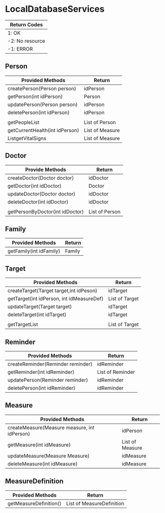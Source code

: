 # LocalDatabaseServices

|Return Codes|
|---|
| 1: OK|
|-2: No resource|
|-1: ERROR|


## **Person**
| Provided Methods | Return |
|------------------|--------|
|createPerson(Person person)| idPerson |
|getPerson(int idPerson)| Person |
|updatePerson(Person person)| idPerson |
|deletePerson(int idPerson)| idPerson |
|||
|getPeopleList|List of Person|
|getCurrentHealth(int idPerson)|List of Measure |
|ListgetVitalSigns|List of Measure|


## **Doctor**
|Provide Methods|Return|
|---|---|
|createDoctor(Doctor doctor)| idDoctor |
|getDoctor(int idDoctor)| Doctor |
|updateDoctor(Doctor doctor)| idDoctor |
|deleteDoctor(int idDoctor)| idDoctor |
|||
|getPersonByDoctor(int idDoctor)|List of Person|


## **Family**
| Provided Methods | Return |
|------------------|--------|
|getFamily(int idFamily)|Family|


## **Target**
| Provided Methods | Return |
|------------------|--------|
|createTarget(Target target,int idPeson)| idTarget |
|getTarget(int idPerson, int idMeasureDef)| List of Target |
|updateTarget(Target target)| idTarget |
|deleteTarget(int idTarget)| idTarget |
|||
|getTargetList|List of Target|


## **Reminder**
| Provided Methods | Return |
|------------------|--------|
|createReminder(Reminder reminder)| idReminder |
|getReminder(int idReminder)| List of Reminder |
|updatePerson(Reminder reminder)| idReminder |
|deletePerson(int idReminder)| idReminder |


## **Measure**
| Provided Methods | Return |
|------------------|--------|
|createMeasure(Measure measure, int idPerson)| idPerson |
|getMeasure(int idMeasure)| List of Measure |
|updateMeasure(Measure Measure)| idMeasure |
|deleteMeasure(int idMeasure)| idMeasure |

## **MeasureDefinition**
| Provided Methods | Return |
|------------------|--------|
|getMeasureDefinition()| List of MeasureDefinition |
